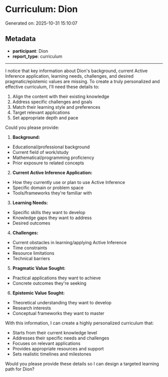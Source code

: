 # Curriculum: Dion

Generated on: 2025-10-31 15:10:07

## Metadata

- **participant**: Dion
- **report_type**: curriculum

---

I notice that key information about Dion's background, current Active Inference application, learning needs, challenges, and desired pragmatic/epistemic values are missing. To create a truly personalized and effective curriculum, I'll need these details to:

1. Align the content with their existing knowledge
2. Address specific challenges and goals
3. Match their learning style and preferences
4. Target relevant applications
5. Set appropriate depth and pace

Could you please provide:

1. **Background:** 
- Educational/professional background
- Current field of work/study
- Mathematical/programming proficiency
- Prior exposure to related concepts

2. **Current Active Inference Application:**
- How they currently use or plan to use Active Inference
- Specific domain or problem space
- Tools/frameworks they're familiar with

3. **Learning Needs:**
- Specific skills they want to develop
- Knowledge gaps they want to address
- Desired outcomes

4. **Challenges:**
- Current obstacles in learning/applying Active Inference
- Time constraints
- Resource limitations
- Technical barriers

5. **Pragmatic Value Sought:**
- Practical applications they want to achieve
- Concrete outcomes they're seeking

6. **Epistemic Value Sought:**
- Theoretical understanding they want to develop
- Research interests
- Conceptual frameworks they want to master

With this information, I can create a highly personalized curriculum that:
- Starts from their current knowledge level
- Addresses their specific needs and challenges
- Focuses on relevant applications
- Provides appropriate resources and support
- Sets realistic timelines and milestones

Would you please provide these details so I can design a targeted learning path for Dion?